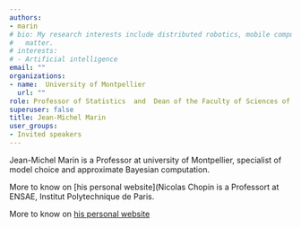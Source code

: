 ```yaml
---
authors:
- marin
# bio: My research interests include distributed robotics, mobile computing and programmable
#   matter.
# interests:
# - Artificial intelligence
email: ""
organizations:
- name:  University of Montpellier
  url: ""
role: Professor of Statistics  and  Dean of the Faculty of Sciences of Montpellier France
superuser: false
title: Jean-Michel Marin
user_groups:
- Invited speakers
---
```


Jean-Michel Marin is a Professor at university of Montpellier, specialist of model choice and approximate Bayesian computation. 

More to know on [his personal website](Nicolas Chopin is a Professort at ENSAE, Institut Polytechnique de Paris.

More to know on [his personal website](https://imag.umontpellier.fr/~marin)